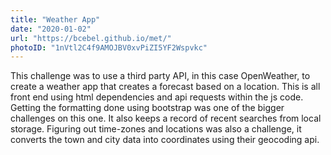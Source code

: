 ```yaml
---
title: "Weather App"
date: "2020-01-02"
url: "https://bcebel.github.io/met/"
photoID: "1nVtl2C4f9AMOJBV0xvPiZI5YF2Wspvkc"
---
```


This challenge was to use a third party API, in this case OpenWeather, to create a weather app that creates a forecast based on a location. This is all front end using html dependencies and api requests within the js code. Getting the formatting done using bootstrap was one of the bigger challenges on this one. It also keeps a record of recent searches from local storage. Figuring out time-zones and locations was also a challenge, it converts the town and city data into coordinates using their geocoding api.

